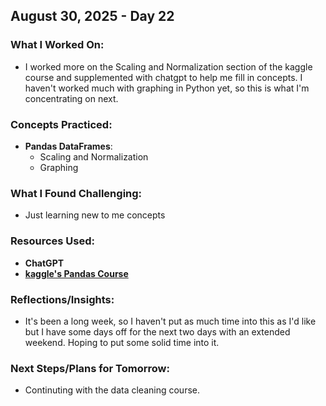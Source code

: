 ## August 30, 2025 - Day 22

### What I Worked On:  
- I worked more on the Scaling and Normalization section of the kaggle course and supplemented with chatgpt to help me fill in concepts. I haven't worked much with graphing in Python yet, so this is what I'm concentrating on next. 
  
### Concepts Practiced:  
- **Pandas DataFrames**: 
    - Scaling and Normalization
    - Graphing
       
### What I Found Challenging:  
- Just learning new to me concepts
  
### Resources Used:  
- **ChatGPT**
- [**kaggle's Pandas Course**](https://www.kaggle.com/learn/data-cleaning)

### Reflections/Insights:
- It's been a long week, so I haven't put as much time into this as I'd like but I have some days off for the next two days with an extended weekend. Hoping to put some solid time into it. 
  
### Next Steps/Plans for Tomorrow: 
- Continuting with the data cleaning course. 




